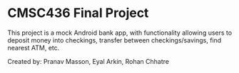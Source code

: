 # CMSC436 Final Project

This project is a mock Android bank app, with functionality allowing users to deposit money into checkings, transfer between checkings/savings, find nearest ATM, etc.

Created by: Pranav Masson, Eyal Arkin, Rohan Chhatre

